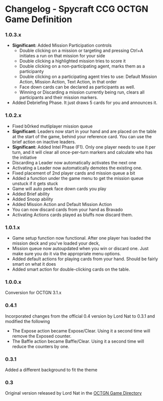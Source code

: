 Changelog - Spycraft CCG OCTGN Game Definition
===============================================

### 1.0.3.x

* **Significant:** Added Mission Participation controls
  * Double clicking on a mission or targeting and pressing Ctrl+A initiates a run on that mission for your side
  * Double clicking a highlighted mission tries to score it
  * Double clicking on a non-participating agent, marks them as a participanty
  * Double clicking on a participating agent tries to use: Default Mission Action, Mission Action, Text Action, in that order
  * Face down cards can be declared as participants as well.
  * Winning or Discarding a mission currently being run, clears all participants and their mission markers.
* Added Debriefing Phase. It just draws 5 cards for you and announces it.


### 1.0.2.x

* Fixed b0rked mutliplayer mission queue
* **Significant:** Leaders now start in your hand and are placed on the table at the start of the game, behind your reference card. You can use the brief action on inactive leaders.
* **Significant:** Added Intel Phase (F1). Only one player needs to use it per turn, and it will clear all once-per-turn markers and calculate who has the initiative
* Discarding a Leader now automatically activates the next one
* Activating a Leader now automatically demotes the existing one.
* Fixed placement of 2nd player cards and mission queue a bit
* Added a function under the game menu to get the mission queue unstuck if it gets stuck
* Game will auto peek face down cards you play
* Added Brief ability 
* Added Snoop ability
* Added Mission Action and Default Mission Action
* You can now discard cards from your hand as Bravado
* Activating Actions cards played as bluffs now discard them.


### 1.0.1.x

* Game setup function now functional. After one player has loaded the mission deck and you've loaded your deck, 
* Mission queue now autoupdated when you win or discard one. Just make sure you do it via the appropriate menu options.
* Added default actions for playing cards from your hand. Should be fairly smart on what it does
* Added smart action for double-clicking cards on the table.

### 1.0.0.x

Conversion for OCTGN 3.1.x

### 0.4.1

Incorporated changes from the official 0.4 version by Lord Nat to 0.3.1 and modified the following

  * The Expose action became Expose/Clear. Using it a second time will remove the Exposed counter.
  * The Baffle action became Baffle/Clear. Using it a second time will reduce the counters by one.

### 0.3.1

Added a different background to fit the theme

### 0.3

Original version released by Lord Nat in the [OCTGN Game Directory](http://octgn.gamersjudgement.com/viewtopic.php?f=44&t=262)